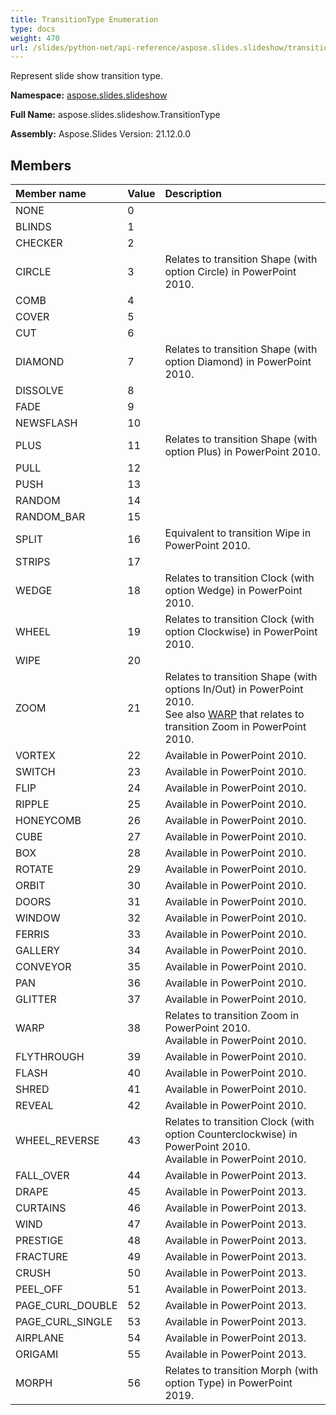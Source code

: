 ```yaml
---
title: TransitionType Enumeration
type: docs
weight: 470
url: /slides/python-net/api-reference/aspose.slides.slideshow/transitiontype/
---
```


Represent slide show transition type.

**Namespace:** [aspose.slides.slideshow](/slides/python-net/api-reference/aspose.slides.slideshow/)

**Full Name:** aspose.slides.slideshow.TransitionType

**Assembly:**  Aspose.Slides Version: 21.12.0.0

## **Members**
|**Member name**|**Value**|**Description**|
| :- | :- | :- |
|NONE|0||
|BLINDS|1||
|CHECKER|2||
|CIRCLE|3|Relates to transition Shape (with option Circle) in PowerPoint 2010.|
|COMB|4||
|COVER|5||
|CUT|6||
|DIAMOND|7|Relates to transition Shape (with option Diamond) in PowerPoint 2010.|
|DISSOLVE|8||
|FADE|9||
|NEWSFLASH|10||
|PLUS|11|Relates to transition Shape (with option Plus) in PowerPoint 2010.|
|PULL|12||
|PUSH|13||
|RANDOM|14||
|RANDOM_BAR|15||
|SPLIT|16|Equivalent to transition Wipe in PowerPoint 2010.|
|STRIPS|17||
|WEDGE|18|Relates to transition Clock (with option Wedge) in PowerPoint 2010.|
|WHEEL|19|Relates to transition Clock (with option Clockwise) in PowerPoint 2010.|
|WIPE|20||
|ZOOM|21|Relates to transition Shape (with options In/Out) in PowerPoint 2010.<br/>            See also [WARP](/python-net/api-reference/aspose.slides.slideshow/transitiontype/) that relates to transition Zoom in PowerPoint 2010.|
|VORTEX|22|Available in PowerPoint 2010.|
|SWITCH|23|Available in PowerPoint 2010.|
|FLIP|24|Available in PowerPoint 2010.|
|RIPPLE|25|Available in PowerPoint 2010.|
|HONEYCOMB|26|Available in PowerPoint 2010.|
|CUBE|27|Available in PowerPoint 2010.|
|BOX|28|Available in PowerPoint 2010.|
|ROTATE|29|Available in PowerPoint 2010.|
|ORBIT|30|Available in PowerPoint 2010.|
|DOORS|31|Available in PowerPoint 2010.|
|WINDOW|32|Available in PowerPoint 2010.|
|FERRIS|33|Available in PowerPoint 2010.|
|GALLERY|34|Available in PowerPoint 2010.|
|CONVEYOR|35|Available in PowerPoint 2010.|
|PAN|36|Available in PowerPoint 2010.|
|GLITTER|37|Available in PowerPoint 2010.|
|WARP|38|Relates to transition Zoom in PowerPoint 2010.<br/>            Available in PowerPoint 2010.|
|FLYTHROUGH|39|Available in PowerPoint 2010.|
|FLASH|40|Available in PowerPoint 2010.|
|SHRED|41|Available in PowerPoint 2010.|
|REVEAL|42|Available in PowerPoint 2010.|
|WHEEL_REVERSE|43|Relates to transition Clock (with option Counterclockwise) in PowerPoint 2010.<br/>            Available in PowerPoint 2010.|
|FALL_OVER|44|Available in PowerPoint 2013.|
|DRAPE|45|Available in PowerPoint 2013.|
|CURTAINS|46|Available in PowerPoint 2013.|
|WIND|47|Available in PowerPoint 2013.|
|PRESTIGE|48|Available in PowerPoint 2013.|
|FRACTURE|49|Available in PowerPoint 2013.|
|CRUSH|50|Available in PowerPoint 2013.|
|PEEL_OFF|51|Available in PowerPoint 2013.|
|PAGE_CURL_DOUBLE|52|Available in PowerPoint 2013.|
|PAGE_CURL_SINGLE|53|Available in PowerPoint 2013.|
|AIRPLANE|54|Available in PowerPoint 2013.|
|ORIGAMI|55|Available in PowerPoint 2013.|
|MORPH|56|Relates to transition Morph (with option Type) in PowerPoint 2019.|
